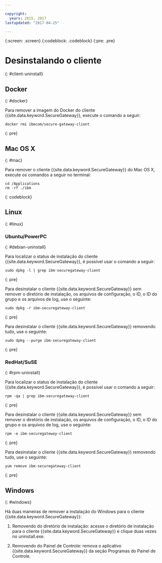 ```yaml
---

copyright:
  years: 2015, 2017
lastupdated: "2017-04-25"

---
```

{:screen: .screen}
{:codeblock: .codeblock}
{:pre: .pre}

# Desinstalando o cliente
{: #client-uninstall}

## Docker
{: #docker}

Para remover a imagem do Docker do cliente {{site.data.keyword.SecureGateway}}, execute o comando a seguir:

```
docker rmi ibmcom/secure-gateway-client
```
{: pre}

## Mac OS X
{: #mac}

Para remover o cliente {{site.data.keyword.SecureGateway}} do Mac OS X, execute os comandos a seguir no terminal:

```
cd /Applications
rm -rf ./ibm
```
{: codeblock}

## Linux
{: #linux}

### Ubuntu/PowerPC
{: #debian-uninstall}

Para localizar o status de instalação do cliente {{site.data.keyword.SecureGateway}},
é possível usar o comando a seguir:

```
sudo dpkg -l | grep ibm-securegateway-client
```
{: pre}

Para desinstalar o cliente {{site.data.keyword.SecureGateway}} sem remover o diretório de instalação, os arquivos de configuração, o ID, o ID do grupo
e os arquivos de log, use o seguinte:

```
sudo dpkg -r ibm-securegateway-client
```
{: pre}

Para desinstalar o cliente {{site.data.keyword.SecureGateway}} removendo tudo, use o seguinte:

```
sudo dpkg --purge ibm-securegateway-client
```
{: pre}

### RedHat/SuSE
{: #rpm-uninstall}

Para localizar o status de instalação do cliente {{site.data.keyword.SecureGateway}},
é possível usar o comando a seguir:

```
rpm -qa | grep ibm-securegateway-client
```
{: pre}

Para desinstalar o cliente {{site.data.keyword.SecureGateway}} sem remover o diretório de instalação, os arquivos de configuração, o ID, o ID do grupo
e os arquivos de log, use o seguinte:

```
rpm -e ibm-securegateway-client
```
{: pre}

Para desinstalar o cliente {{site.data.keyword.SecureGateway}} removendo tudo, use o seguinte:

```
yum remove ibm-securegateway-client
```
{: pre}

## Windows
{: #windows}

Há duas maneiras de remover a instalação do Windows para o cliente {{site.data.keyword.SecureGateway}}:

1. Removendo do diretório de instalação: acesse o diretório de instalação para o cliente {{site.data.keyword.SecureGateway}} e clique duas vezes no uninstall.exe.

2. Removendo do Painel de Controle: remova o aplicativo {{site.data.keyword.SecureGateway}} da seção Programas do Painel de Controle.
